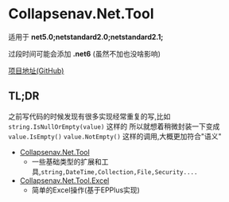 # Collapsenav.Net.Tool

适用于 **net5.0;netstandard2.0;netstandard2.1;**

过段时间可能会添加 **.net6** (虽然不加也没啥影响)

[项目地址\(GitHub\)](https://github.com/CollapseNav/Collapsenav.Net.Tool)

## TL;DR

之前写代码的时候发现有很多实现经常重复的写,比如 `string.IsNullOrEmpty(value)` 这样的 所以就想着稍微封装一下变成 `value.IsEmpty()` `value.NotEmpty()` 这样的调用,大概更加符合"语义"

* [Collapsenav.Net.Tool](./Collapsenav.Net.Tool/README.md)
  * 一些基础类型的扩展和工具,`string,DateTime,Collection,File,Security....`
* [Collapsenav.Net.Tool.Excel](./Collapsenav.Net.Tool.Excel/Excel.md)
  * 简单的Excel操作(基于EPPlus实现)

